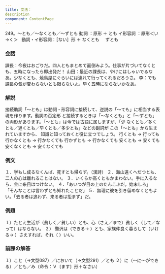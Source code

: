 ```yaml
---
title: 文法：
description
component: ContentPage
---
```



249。～とも／～なくとも／～ずとも
動詞 ：原形 ＋ とも
イ形容詞 ：原形＜い→く＞  
動詞・イ形容詞：［ない］形 ＋ なくとも
    ずとも
### 会話
課長：今夜はおごりだ。四人ともまとめて面倒みよう。仕事が片づいてなくとも、五時になったら即出発だ！ 山田：最近の課長は、やけにはしゃいでるなあ。少なくとも、焼鳥屋にぐらいには連れて行ってくれるだろうさ。
李：でも課長の気が変わらないとも限らないよ。早く五時にならないかなあ。
### 解説
接続助詞「～とも」は動詞・形容詞に接続して、逆説の「～ても」に相当する表現を作ります。動詞の否定形 と接続するときは「～なくとも」と「～ずとも」の両形があります。「～とも」は今では古語に属しますが、「少 なくとも／多くとも／遅くとも／早くとも／多少とも」などの副詞が この「～とも」から生まれていますから、 知識と知っておくと役に立つでしょう。
行くとも → 行っても 行かなくとも → 行かなくても 行かずとも → 行かなくても 安くとも → 安くても 安くなくとも → 安くなくても
### 例文
１．学もし成るなくんば、死すとも帰らず。（漢詩）
２．海山遠くへだつとも、二人の心は離れることはない。
３．いくらか高くともかまわない。手に入るなら、金に糸目はつけない。
４．「あいつが目の上のたんこぶだ。始末しろ」 「そんなことは言わずとも知れたことだ」
５．無理に彼を引き留めなくともよい。「去る者は追わず、来る者は拒まず」だ。
### 例題
１）たとえ生活が（貧しく／貧しい）とも、心（さえ／まで）貧しく（して／なって）はならない。
２） 贅沢は（できる→ ）とも、家族仲良く暮らして（いける→ ）さえすれば、それ（ ）いい。
### 前課の解答
１）こと（→文型087）／において（→文型291）／とも
２）に（～に～ができる）／とも／み（命令：Ｖ〔ます〕形＋なさい）
